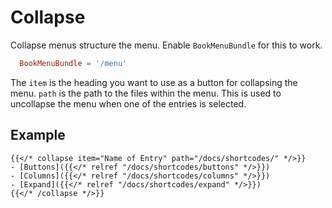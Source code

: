 
# Collapse

Collapse menus structure the menu. Enable `BookMenuBundle` for this to work.

```toml
  BookMenuBundle = '/menu'
```

The `item` is the heading you want to use as a button for collapsing the menu. `path` is the path to the files within the menu. This is used to uncollapse the menu when one of the entries is selected.

## Example

```tpl
{{</* collapse item="Name of Entry" path="/docs/shortcodes/" */>}}
- [Buttons]({{</* relref "/docs/shortcodes/buttons" */>}})
- [Columns]({{</* relref "/docs/shortcodes/columns" */>}})
- [Expand]({{</* relref "/docs/shortcodes/expand" */>}})
{{</* /collapse */>}}
```